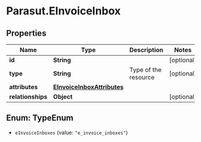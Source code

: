 # Parasut.EInvoiceInbox

## Properties
Name | Type | Description | Notes
------------ | ------------- | ------------- | -------------
**id** | **String** |  | [optional] 
**type** | **String** | Type of the resource | [optional] 
**attributes** | [**EInvoiceInboxAttributes**](EInvoiceInboxAttributes.md) |  | 
**relationships** | **Object** |  | [optional] 


<a name="TypeEnum"></a>
## Enum: TypeEnum


* `eInvoiceInboxes` (value: `"e_invoice_inboxes"`)





